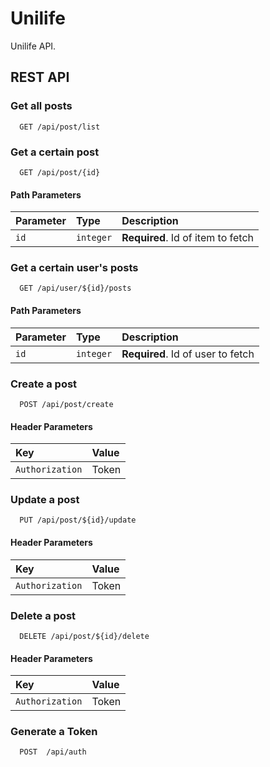
# Unilife

Unilife API.


## REST API

### Get all posts

```
  GET /api/post/list
```

### Get a certain post

```
  GET /api/post/{id}
```
#### Path Parameters

| Parameter | Type     | Description                       |
| :-------- | :------- | :-------------------------------- |
| `id`      | `integer` | **Required**. Id of item to fetch |


### Get a certain user's posts

```
  GET /api/user/${id}/posts
```
#### Path Parameters 

| Parameter | Type     | Description                       |
| :-------- | :------- | :-------------------------------- |
| `id`      | `integer` | **Required**. Id of user to fetch |

### Create a post

```
  POST /api/post/create
```
#### Header Parameters

| Key                   | Value                             |
| :--------------       |:--------------------------------  |            
| `Authorization`       |Token <token>                      |


### Update a post

```
  PUT /api/post/${id}/update
```

#### Header Parameters

| Key                   | Value                             |
| :--------------       |:--------------------------------  |            
| `Authorization`       |Token <token>                      |

### Delete a post

```
  DELETE /api/post/${id}/delete
```
#### Header Parameters

| Key                   | Value                             |
| :--------------       |:--------------------------------  |            
| `Authorization`       |Token <token>                      |


### Generate a Token

```
  POST  /api/auth
```



